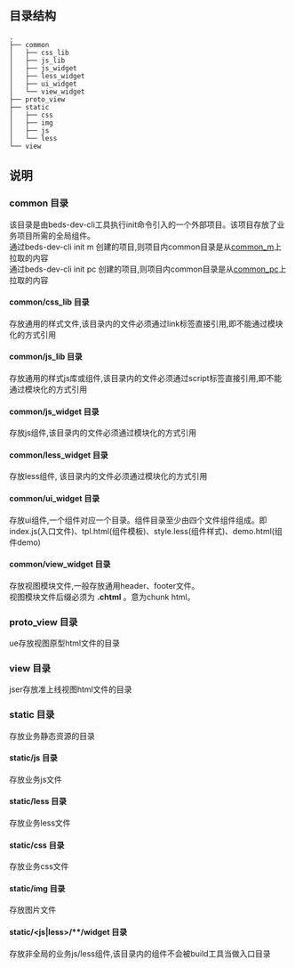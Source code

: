## 目录结构
```
.  
├── common  
│   ├── css_lib  
│   ├── js_lib  
│   ├── js_widget  
│   ├── less_widget  
│   ├── ui_widget  
│   └── view_widget  
├── proto_view  
├── static  
│   ├── css  
│   ├── img  
│   ├── js  
│   └── less  
└── view      
```
## 说明  
### common 目录  
该目录是由beds-dev-cli工具执行init命令引入的一个外部项目。该项目存放了业务项目所需的全局组件。   
通过beds-dev-cli init m 创建的项目,则项目内common目录是从[common_m](http://git.corp.doumi.com/doumi_browser/common_m)上拉取的内容   
通过beds-dev-cli init pc 创建的项目,则项目内common目录是从[common_pc](http://git.corp.doumi.com/doumi_browser/common_pc)上拉取的内容   

#### common/css_lib 目录  
存放通用的样式文件,该目录内的文件必须通过link标签直接引用,即不能通过模块化的方式引用  

#### common/js_lib 目录  
存放通用的样式js库或组件,该目录内的文件必须通过script标签直接引用,即不能通过模块化的方式引用  

#### common/js_widget 目录   
存放js组件,该目录内的文件必须通过模块化的方式引用  

#### common/less_widget 目录  
存放less组件, 该目录内的文件必须通过模块化的方式引用  

#### common/ui_widget 目录  
存放ui组件,一个组件对应一个目录。组件目录至少由四个文件组件组成。即index.js(入口文件)、tpl.html(组件模板)、style.less(组件样式)、demo.html(组件demo)  
 
#### common/view_widget 目录    
存放视图模块文件,一般存放通用header、footer文件。  
视图模块文件后缀必须为 **.chtml** 。意为chunk html。  

### proto_view 目录    
ue存放视图原型html文件的目录  

### view 目录   
jser存放准上线视图html文件的目录  

### static  目录  
存放业务静态资源的目录

#### static/js 目录  
存放业务js文件  

#### static/less 目录  
存放业务less文件  

#### static/css 目录 
存放业务css文件  

#### static/img 目录  
存放图片文件

#### static/\<js|less\>/**/widget 目录
存放非全局的业务js/less组件,该目录内的组件不会被build工具当做入口目录